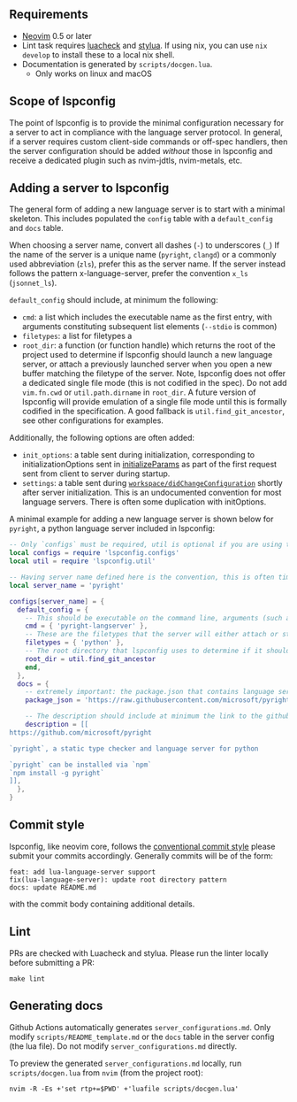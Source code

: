 ## Requirements

- [Neovim](https://neovim.io/) 0.5 or later
- Lint task requires [luacheck](https://github.com/luarocks/luacheck#installation) and [stylua](https://github.com/JohnnyMorganz/StyLua). If using nix, you can use `nix develop` to install these to a local nix shell.
- Documentation is generated by `scripts/docgen.lua`.
  - Only works on linux and macOS

## Scope of lspconfig

The point of lspconfig is to provide the minimal configuration necessary for a server to act in compliance with the language server protocol. In general, if a server requires custom client-side commands or  off-spec handlers, then the server configuration should be added *without* those in lspconfig and receive a dedicated plugin such as nvim-jdtls, nvim-metals, etc.

## Adding a server to lspconfig

The general form of adding a new language server is to start with a minimal skeleton. This includes populated the `config` table with a `default_config` and `docs` table.

When choosing a server name, convert all dashes (`-`) to underscores (`_`) If the name of the server is a unique name (`pyright`, `clangd`) or a commonly used abbreviation (`zls`), prefer this as the server name. If the server instead follows the pattern x-language-server, prefer the convention `x_ls` (`jsonnet_ls`). 

`default_config` should include, at minimum the following:
* `cmd`: a list which includes the executable name as the first entry, with arguments constituting subsequent list elements (`--stdio` is common)
* `filetypes`: a list for filetypes a 
* `root_dir`: a function (or function handle) which returns the root of the project used to determine if lspconfig should launch a new language server, or attach a previously launched server when you open a new buffer matching the filetype of the server. Note, lspconfig does not offer a dedicated single file mode (this is not codified in the spec). Do not add `vim.fn.cwd` or `util.path.dirname` in `root_dir`. A future version of lspconfig will provide emulation of a single file mode until this is formally codified in the specification. A good fallback is `util.find_git_ancestor`, see other configurations for examples.

Additionally, the following options are often added:

* `init_options`: a table sent during initialization, corresponding to initializationOptions sent in [initializeParams](https://microsoft.github.io/language-server-protocol/specifications/specification-3-17/#initializeParams) as part of the first request sent from client to server during startup.
* `settings`: a table sent during [`workspace/didChangeConfiguration`](https://microsoft.github.io/language-server-protocol/specifications/specification-3-17/#didChangeConfigurationParams) shortly after server initialization. This is an undocumented convention for most language servers. There is often some duplication with initOptions.

A minimal example for adding a new language server is shown below for `pyright`, a python language server included in lspconfig:

```lua
-- Only `configs` must be required, util is optional if you are using the root resolver functions, which is usually the case.
local configs = require 'lspconfig.configs'
local util = require 'lspconfig.util'

-- Having server name defined here is the convention, this is often times also the first entry in the `cmd` table.
local server_name = 'pyright'

configs[server_name] = {
  default_config = {
    -- This should be executable on the command line, arguments (such as `--stdio`) are additional entries in the list.
    cmd = { 'pyright-langserver' },
    -- These are the filetypes that the server will either attach or start in response to opening. The user must have a filetype plugin matching the filetype, either via the built-in runtime files or installed via plugin.
    filetypes = { 'python' },
    -- The root directory that lspconfig uses to determine if it should start a new language server, or attach the current buffer to a previously running language server.
    root_dir = util.find_git_ancestor
    end,
  },
  docs = {
    -- extremely important: the package.json that contains language server settings, not the package.json that contains javascript dependencies for the project, or the package.json that contains vscode specific settings
    package_json = 'https://raw.githubusercontent.com/microsoft/pyright/master/packages/vscode-pyright/package.json',

    -- The description should include at minimum the link to the github project, and ideally the steps to install the language server.
    description = [[
https://github.com/microsoft/pyright

`pyright`, a static type checker and language server for python

`pyright` can be installed via `npm`
`npm install -g pyright`
]],
  },
}
```

## Commit style

lspconfig, like neovim core, follows the [conventional commit style](https://www.conventionalcommits.org/en/v1.0.0-beta.2/) please submit your commits accordingly. Generally commits will be of the form:

```
feat: add lua-language-server support
fix(lua-language-server): update root directory pattern
docs: update README.md
```

with the commit body containing additional details.

## Lint

PRs are checked with Luacheck and stylua. Please run the linter locally before submitting a PR:

    make lint

## Generating docs

Github Actions automatically generates `server_configurations.md`. Only modify `scripts/README_template.md` or the `docs` table in the server config (the lua file). Do not modify `server_configurations.md` directly.

To preview the generated `server_configurations.md` locally, run `scripts/docgen.lua` from
`nvim` (from the project root):

    nvim -R -Es +'set rtp+=$PWD' +'luafile scripts/docgen.lua'
